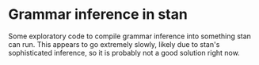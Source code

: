 
# Grammar inference in stan

Some exploratory code to compile grammar inference into something stan can run. This appears to go extremely slowly, likely due to stan's sophisticated inference, so it is probably not a good solution right now. 